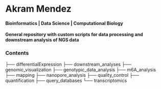 # Akram Mendez
#### Bioinformatics | Data Science | Computational Biology
**General repository with custom scripts for data processing and downstream analysis of NGS data**
### Contents

├── differentialExpression
├── downstream_analyses
├── genomic_visualization
├── genotypic_data_analysis
├── m6A_analysis
├── mapping
├── nanopore_analysis
├── quality_control
├── quantification
├── query_databases
└── transcriptomics



